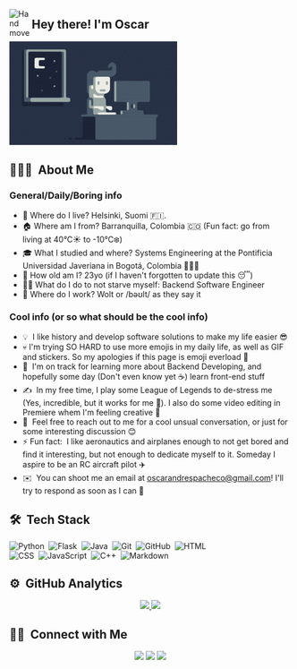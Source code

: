 <!--
**Oscaran02/Oscaran02** is a ✨ _special_ ✨ repository because its `README.md` (this file) appears on your GitHub profile.

Here are some ideas to get you started:

- 🔭 I’m currently working on ...
- 🌱 I’m currently learning ...
- 👯 I’m looking to collaborate on ...
- 🤔 I’m looking for help with ...
- 💬 Ask me about ...
- 📫 How to reach me: ...
- 😄 Pronouns: ...
- ⚡ Fun fact: ...
-->



<!-- ## 👋 &nbsp;Hey there! I'm Oscar xdd-->
<img alt="Hand move" src="./assets/Hand%20Wave.gif" width='40' align="left"/><h2>Hey there! I'm Oscar</h2>
<img alt="Night Coding" src="https://raw.githubusercontent.com/AVS1508/AVS1508/master/assets/Night-Coding.gif"/>
## 👨🏻‍💻 &nbsp;About Me
### General/Daily/Boring info
* 📍 Where do I live? Helsinki, Suomi 🇫🇮.
* 🏠 Where am I from? Barranquilla, Colombia 🇨🇴 (Fun fact: go from living at 40°C☀️ to -10°C❄️)
* 🎓 What I studied and where? Systems Engineering at the Pontificia Universidad Javeriana in Bogotá, Colombia 👨🏻‍💻
* 👨 How old am I? 23yo (if I haven't forgotten to update this 😴)
* 🤸‍♂️ What do I do to not starve myself: Backend Software Engineer 
* 💼 Where do I work? Wolt or /bəʊlt/ as they say it

### Cool info (or so what should be the cool info)
* 💡 &nbsp;I like history and develop software solutions to make my life easier 😎 
* 💀 I'm trying SO HARD to use more emojis in my daily life, as well as GIF and stickers. So my apologies if this page is emoji everload 🫠
* 🌱 &nbsp;I'm on track for learning more about Backend Developing, and hopefully some day (Don't even know yet ☕️) learn front-end stuff
* ✍️ &nbsp;In my free time, I play some League of Legends to de-stress me (Yes, incredible, but it works for me 🙂). I also do some video editing in Premiere whem I'm feeling creative 🚂
* 💬 &nbsp;Feel free to reach out to me for a cool unsual conversation, or just for some interesting discussion 😊
* ⚡ Fun fact:&nbsp; I like aeronautics and airplanes enough to not get bored and find it interesting, but not enough to dedicate myself to it. Someday I aspire to be an RC aircraft pilot ✈️
* ✉️ &nbsp;You can shoot me an email at oscarandrespacheco@gmail.com! I'll try to respond as soon as I can 📌
<!-- * 📄 &nbsp;Please have a look at my [Resume](https://mega.nz/file/uAYDhLIY#8dcMrNFWDhiCnvs6RlumkQAW7jhx6uBouFvr7pOaN9g) for more details about me. I'm open to feedback and suggestions!-->


## 🛠 &nbsp;Tech Stack

![Python](https://img.shields.io/badge/-Python-05122A?style=flat&logo=python)&nbsp;
![Flask](https://img.shields.io/badge/-Flask-05122A?style=flat&logo=flask)&nbsp;
![Java](https://img.shields.io/badge/-Java-05122A?style=flat&logo=Java&logoColor=FFA518)&nbsp;
![Git](https://img.shields.io/badge/-Git-05122A?style=flat&logo=git)&nbsp;
![GitHub](https://img.shields.io/badge/-GitHub-05122A?style=flat&logo=github)&nbsp;
![HTML](https://img.shields.io/badge/-HTML-05122A?style=flat&logo=HTML5)&nbsp;\
![CSS](https://img.shields.io/badge/-CSS-05122A?style=flat&logo=CSS3&logoColor=1572B6)&nbsp;
![JavaScript](https://img.shields.io/badge/-JavaScript-05122A?style=flat&logo=javascript)&nbsp;
![C++](https://img.shields.io/badge/-C++-05122A?style=flat&logo=C%2B%2B&logoColor=00599C)&nbsp;
![Markdown](https://img.shields.io/badge/-Markdown-05122A?style=flat&logo=markdown)

<!-- 
![Django](https://img.shields.io/badge/-Django-05122A?style=flat&logo=django&logoColor=092E20)&nbsp; 
![Bootstrap](https://img.shields.io/badge/-Bootstrap-05122A?style=flat&logo=bootstrap&logoColor=563D7C)&nbsp;\
-->


## ⚙️ &nbsp;GitHub Analytics

<p align="center">
<a href="https://github.com/oscarant">
  <img height="180em" src="https://github-readme-stats-oscarant.vercel.app/api?username=oscarant&show_icons=true&theme=algolia&include_all_commits=true&count_private=true&hide=contribs,issues,stars&show=reviews"/>
  <img height="180em" src="https://github-readme-stats-oscarant.vercel.app/api/top-langs/?username=oscarant&layout=compact&langs_count=8&theme=algolia"/>
</a>
</p>

## 🤝🏻 &nbsp;Connect with Me

<p align="center">
 <!--
<a href="https://www.oscarapt.com"><img src="https://img.shields.io/badge/-adityavsingh.com-3423A6?style=flat&logo=Google-Chrome&logoColor=white"/></a>
-->
<a href="https://www.linkedin.com/in/oscaran02/"><img src="https://img.shields.io/badge/-Oscar%20Pacheco-0077B5?style=flat&logo=Linkedin&logoColor=white"/></a>
<a href="mailto:oscarandrespacheco@gmail.com"><img src="https://img.shields.io/badge/-oscarandrespacheco@gmail.com-D14836?style=flat&logo=Gmail&logoColor=white"/></a>
<a href="https://www.instagram.com/oscaran02/"><img src="https://img.shields.io/badge/-@oscaran02-E4405F?style=flat&logo=Instagram&logoColor=white"/></a>
</p>
